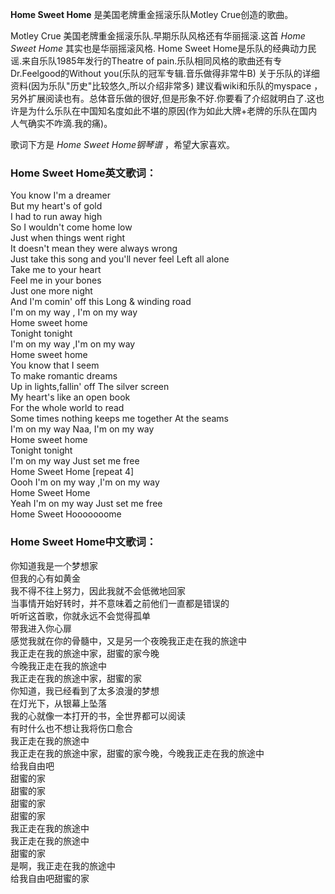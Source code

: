 

**Home Sweet Home** 是美国老牌重金摇滚乐队Motley Crue创造的歌曲。

  
Motley Crue 美国老牌重金摇滚乐队.早期乐队风格还有华丽摇滚.这首 _Home Sweet Home_ 其实也是华丽摇滚风格. Home
Sweet Home是乐队的经典动力民谣.来自乐队1985年发行的Theatre of
pain.乐队相同风格的歌曲还有专Dr.Feelgood的Without you(乐队的冠军专辑.音乐做得非常牛B)
关于乐队的详细资料(因为乐队"历史"比较悠久,所以介绍非常多) 建议看wiki和乐队的myspace
，另外扩展阅读也有。总体音乐做的很好,但是形象不好.你要看了介绍就明白了.这也许是为什么乐队在中国知名度如此不堪的原因(作为如此大牌+老牌的乐队在国内人气确实不咋滴.我的痛)。

  
歌词下方是 _Home Sweet Home钢琴谱_ ，希望大家喜欢。

### Home Sweet Home英文歌词：

You know I'm a dreamer  
But my heart's of gold  
I had to run away high  
So I wouldn't come home low  
Just when things went right  
It doesn't mean they were always wrong  
Just take this song and you'll never feel Left all alone  
Take me to your heart  
Feel me in your bones  
Just one more night  
And I'm comin' off this Long & winding road  
I'm on my way , I'm on my way  
Home sweet home  
Tonight tonight  
I'm on my way ,I'm on my way  
Home sweet home  
You know that I seem  
To make romantic dreams  
Up in lights,fallin' off The silver screen  
My heart's like an open book  
For the whole world to read  
Some times nothing keeps me together At the seams  
I'm on my way Naa, I'm on my way  
Home sweet home  
Tonight tonight  
I'm on my way Just set me free  
Home Sweet Home [repeat 4]  
Oooh I'm on my way ,I'm on my way  
Home Sweet Home  
Yeah I'm on my way Just set me free  
Home Sweet Hooooooome

### Home Sweet Home中文歌词：

你知道我是一个梦想家  
但我的心有如黄金  
我不得不往上努力，因此我就不会低微地回家  
当事情开始好转时，并不意味着之前他们一直都是错误的  
听听这首歌，你就永远不会觉得孤单  
带我进入你心扉  
感觉我就在你的骨髓中，又是另一个夜晚我正走在我的旅途中  
我正走在我的旅途中家，甜蜜的家今晚  
今晚我正走在我的旅途中  
我正走在我的旅途中家，甜蜜的家  
你知道，我已经看到了太多浪漫的梦想  
在灯光下，从银幕上坠落  
我的心就像一本打开的书，全世界都可以阅读  
有时什么也不想让我将伤口愈合  
我正走在我的旅途中  
我正走在我的旅途中家，甜蜜的家今晚，今晚我正走在我的旅途中  
给我自由吧  
甜蜜的家  
甜蜜的家  
甜蜜的家  
甜蜜的家  
我正走在我的旅途中  
我正走在我的旅途中  
甜蜜的家  
是啊，我正走在我的旅途中  
给我自由吧甜蜜的家

